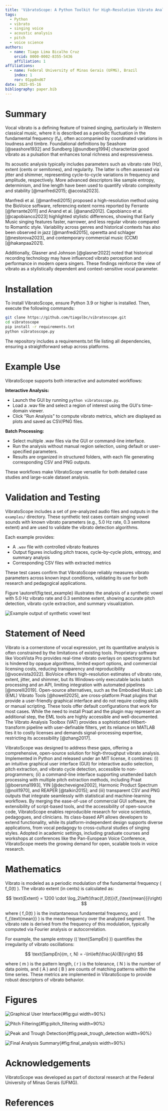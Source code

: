 ```yaml
---
title: 'VibratoScope: A Python Toolkit for High-Resolution Vibrato Analysis in Singing Voice'
tags:
  - Python
  - vibrato
  - singing voice
  - acoustic analysis
  - pitch
  - voice science
authors:
  - name: Tiago Lima Bicalho Cruz
    orcid: 0000-0002-8355-5436
    affiliation: 1
affiliations:
  - name: Federal University of Minas Gerais (UFMG), Brazil
    index: 1
    ror: 01pp8nd67
date: 2025-05-16
bibliography: paper.bib
---
```



# Summary

Vocal vibrato is a defining feature of trained singing, particularly in Western classical music, where it is described as a periodic fluctuation in the fundamental frequency (f₀), often accompanied by coordinated variations in loudness and timbre. Foundational definitions by Seashore \[@seashore1932\] and Sundberg \[@sundberg1994\] characterize good vibrato as a pulsation that enhances tonal richness and expressiveness.

Its acoustic analysis typically includes parameters such as vibrato rate (Hz), extent (cents or semitones), and regularity. The latter is often assessed via jitter and shimmer, representing cycle-to-cycle variations in frequency and amplitude, respectively. More advanced descriptors like sample entropy, determinism, and line length have been used to quantify vibrato complexity and stability \[@manfredi2015; @acosta2023\].

Manfredi et al. \[@manfredi2015\] proposed a high-resolution method using the BioVoice software, referencing extent norms reported by Ferrante \[@ferrante2011\] and Anand et al. \[@anand2012\]. Capobianco et al. \[@capobianco2023\] highlighted stylistic differences, showing that Early Music singing features faster, narrower, and less regular vibrato compared to Romantic style. Variability across genres and historical contexts has also been observed in jazz \[@manfredi2015\], operetta and schlager \[@nestorova2023\], and contemporary commercial music (CCM) \[@hakanpaa2021\].

Additionally, Glasner and Johnson \[@glasner2022\] noted that historical recording technology may have influenced vibrato perception and performance in modern opera singers. These findings reinforce the view of vibrato as a stylistically dependent and context-sensitive vocal parameter.


# Installation

To install VibratoScope, ensure Python 3.9 or higher is installed. Then, execute the following commands:

```bash
git clone https://github.com/tiagolbc/vibratoscope.git
cd vibratoscope
pip install -r requirements.txt
python vibratoscope.py
```

The repository includes a requirements.txt file listing all dependencies, ensuring a straightforward setup across platforms.

# Example Use

VibratoScope supports both interactive and automated workflows:

**Interactive Analysis:**

- Launch the GUI by running `python vibratoscope.py`.
- Load a .wav file and select a region of interest using the GUI's time-domain viewer.
- Click "Run Analysis" to compute vibrato metrics, which are displayed as plots and saved as CSV/PNG files.

**Batch Processing:**

- Select multiple .wav files via the GUI or command-line interface.
- Run the analysis without manual region selection, using default or user-specified parameters.
- Results are organized in structured folders, with each file generating corresponding CSV and PNG outputs.

These workflows make VibratoScope versatile for both detailed case studies and large-scale dataset analysis.

# Validation and Testing

VibratoScope includes a set of pre-analyzed audio files and outputs in the `examples/` directory. These synthetic test cases contain singing vowel sounds with known vibrato parameters (e.g., 5.0 Hz rate, 0.3 semitone extent) and are used to validate the vibrato detection algorithms.

Each example provides:
- A `.wav` file with controlled vibrato features
- Output figures including pitch traces, cycle-by-cycle plots, entropy, and summary analysis
- Corresponding CSV files with extracted metrics

These test cases confirm that VibratoScope reliably measures vibrato parameters across known input conditions, validating its use for both research and pedagogical applications.

Figure \autoref{fig:test_example} illustrates the analysis of a synthetic vowel with 5.0 Hz vibrato rate and 0.3 semitone extent, showing accurate pitch detection, vibrato cycle extraction, and summary visualization.

![Example output of synthetic vowel test](../examples/vowel%20i%20C5_5.0_0.3_0_0_987_final_analysis.png)

# Statement of Need

Vibrato is a cornerstone of vocal expression, yet its quantitative analysis is often constrained by the limitations of existing tools. Proprietary software like VoceVista Pro provides real-time vibrato overlays on spectrograms but is hindered by opaque algorithms, limited export options, and commercial licensing costs, reducing transparency and reproducibility \[@vocevista2022\]. BioVoice offers high-resolution estimates of vibrato rate, extent, jitter, and shimmer, but its Windows-only executable lacks batch processing and an API, limiting integration with automated pipelines \[@morelli2019\]. Open-source alternatives, such as the Embodied Music Lab (EML) Vibrato Tools \[@howell2025\], are cross-platform Praat plugins that provide a user-friendly graphical interface and do not require coding skills or manual scripting. These tools offer default configurations that work for most cases. While the need to install Praat and the plugin may represent an additional step, the EML tools are highly accessible and well-documented. The Vibrato Analysis Toolbox (VAT) provides a sophisticated Hilbert-transform pipeline with user-definable filters, yet its reliance on MATLAB ties it to costly licenses and demands signal-processing expertise, restricting its accessibility \[@zhang2017\].

VibratoScope was designed to address these gaps, offering a comprehensive, open-source solution for high-throughput vibrato analysis. Implemented in Python and released under an MIT license, it combines: (i) an intuitive graphical user interface (GUI) for interactive audio selection, pitch extraction, and vibrato cycle detection, accessible to non-programmers; (ii) a command-line interface supporting unattended batch processing with multiple pitch extraction methods, including Praat \[@boersma1993\], YIN \[@decheveigne2002\], Harmonic Product Spectrum \[@noll1970\], and REAPER \[@talkin2015\]; and (iii) transparent CSV and PNG outputs that integrate seamlessly with statistical and machine-learning workflows. By merging the ease-of-use of commercial GUI software, the extensibility of script-based tools, and the accessibility of open-source code, VibratoScope enables reproducible research for voice scientists, pedagogues, and clinicians. Its class-based API allows developers to extend functionality, while its platform-independent design supports diverse applications, from vocal pedagogy to cross-cultural studies of singing styles. Adopted in academic settings, including graduate courses and workshops at conferences like the Pan-European Voice Conference, VibratoScope meets the growing demand for open, scalable tools in voice research.

# Mathematics

Vibrato is modeled as a periodic modulation of the fundamental frequency ( f_0(t) ). The vibrato extent (in cents) is calculated as:

$$
\text{Extent} = 1200 \cdot \log_2\left(\frac{f_0(t)}{f_{\text{mean}}}\right)
$$

where ( f_0(t) ) is the instantaneous fundamental frequency, and ( f_{\text{mean}} ) is the mean frequency over the analyzed segment. The vibrato rate is derived from the frequency of this modulation, typically computed via Fourier analysis or autocorrelation.

For example, the sample entropy (( \text{SampEn} )) quantifies the irregularity of vibrato oscillations:

$$
\text{SampEn}(m, r, N) = -\ln\left(\frac{A}{B}\right)
$$

where ( m ) is the pattern length, ( r ) is the tolerance, ( N ) is the number of data points, and ( A ) and ( B ) are counts of matching patterns within the time series. These metrics are implemented in VibratoScope to provide robust descriptors of vibrato behavior.

# Figures

![Graphical User Interface](../figures/gui.png){#fig:gui width=90%}

![Pitch Filtering](../figures/pitch_filtering.png){#fig:pitch_filtering width=90%}

![Peak and Trough Detection](../figures/peak_trough_detection.png){#fig:peak_trough_detection width=90%}

![Final Analysis Summary](../figures/Figure_Analysis_Vibrato.png){#fig:final_analysis width=90%}

# Acknowledgements

VibratoScope was developed as part of doctoral research at the Federal University of Minas Gerais (UFMG).

# References
